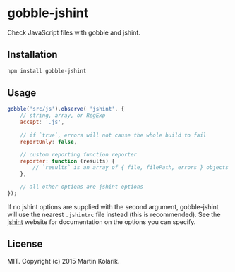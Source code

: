 # gobble-jshint

Check JavaScript files with gobble and jshint.

## Installation

```bash
npm install gobble-jshint
```

## Usage

```js
gobble('src/js').observe( 'jshint', {
	// string, array, or RegExp
	accept: '.js',
	
	// if `true`, errors will not cause the whole build to fail
	reportOnly: false,

	// custom reporting function reporter
	reporter: function (results) {
		// `results` is an array of { file, filePath, errors } objects
	},

	// all other options are jshint options
});
```

If no jshint options are supplied with the second argument, gobble-jshint will use the nearest `.jshintrc` file instead (this is recommended). See 
the [jshint](http://jshint.com/) website for documentation on the options you can specify.

## License

MIT. Copyright (c) 2015 Martin Kolárik.
